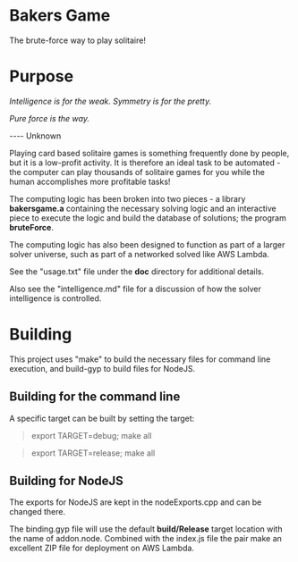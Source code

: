# Bakers Game
The brute-force way to play solitaire!

# Purpose
*Intelligence is for the weak.  Symmetry is for the pretty.*

*Pure force is the way.*

---- Unknown

Playing card based solitaire games is something frequently
done by people, but it is a low-profit activity.  It is
therefore an ideal task to be automated - the computer can
play thousands of solitaire games for you while the human
accomplishes more profitable tasks!

The computing logic has been broken into two pieces -
a library **bakersgame.a** containing the necessary
solving logic and an interactive piece to execute
the logic and build the database of solutions;
the program **bruteForce**.

The computing logic has also been designed to function
as part of a larger solver universe, such as part of a
networked solved like AWS Lambda.

See the "usage.txt" file under the **doc** directory
for additional details.

Also see the "intelligence.md" file for a discussion
of how the solver intelligence is controlled.

# Building
This project uses "make" to build the necessary files
for command line execution, and build-gyp to build files
for NodeJS.

## Building for the command line
A specific target can be built by setting the target:

> export TARGET=debug;
> make all

> export TARGET=release;
> make all

## Building for NodeJS
The exports for NodeJS are kept in the nodeExports.cpp and
can be changed there.

The binding.gyp file will use the default **build/Release**
target location with the name of addon.node.  Combined with
the index.js file the pair make an excellent ZIP file for
deployment on AWS Lambda.

